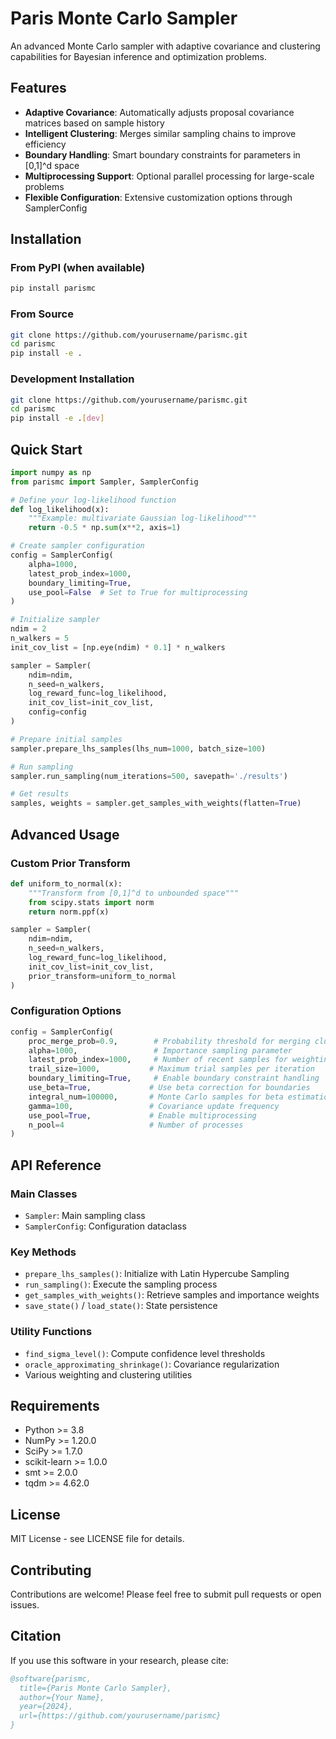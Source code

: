 # Paris Monte Carlo Sampler

An advanced Monte Carlo sampler with adaptive covariance and clustering capabilities for Bayesian inference and optimization problems.

## Features

- **Adaptive Covariance**: Automatically adjusts proposal covariance matrices based on sample history
- **Intelligent Clustering**: Merges similar sampling chains to improve efficiency
- **Boundary Handling**: Smart boundary constraints for parameters in [0,1]^d space
- **Multiprocessing Support**: Optional parallel processing for large-scale problems
- **Flexible Configuration**: Extensive customization options through SamplerConfig

## Installation

### From PyPI (when available)
```bash
pip install parismc
```

### From Source
```bash
git clone https://github.com/yourusername/parismc.git
cd parismc
pip install -e .
```

### Development Installation
```bash
git clone https://github.com/yourusername/parismc.git
cd parismc
pip install -e .[dev]
```

## Quick Start

```python
import numpy as np
from parismc import Sampler, SamplerConfig

# Define your log-likelihood function
def log_likelihood(x):
    """Example: multivariate Gaussian log-likelihood"""
    return -0.5 * np.sum(x**2, axis=1)

# Create sampler configuration
config = SamplerConfig(
    alpha=1000,
    latest_prob_index=1000,
    boundary_limiting=True,
    use_pool=False  # Set to True for multiprocessing
)

# Initialize sampler
ndim = 2
n_walkers = 5
init_cov_list = [np.eye(ndim) * 0.1] * n_walkers

sampler = Sampler(
    ndim=ndim,
    n_seed=n_walkers,
    log_reward_func=log_likelihood,
    init_cov_list=init_cov_list,
    config=config
)

# Prepare initial samples
sampler.prepare_lhs_samples(lhs_num=1000, batch_size=100)

# Run sampling
sampler.run_sampling(num_iterations=500, savepath='./results')

# Get results
samples, weights = sampler.get_samples_with_weights(flatten=True)
```

## Advanced Usage

### Custom Prior Transform

```python
def uniform_to_normal(x):
    """Transform from [0,1]^d to unbounded space"""
    from scipy.stats import norm
    return norm.ppf(x)

sampler = Sampler(
    ndim=ndim,
    n_seed=n_walkers,
    log_reward_func=log_likelihood,
    init_cov_list=init_cov_list,
    prior_transform=uniform_to_normal
)
```

### Configuration Options

```python
config = SamplerConfig(
    proc_merge_prob=0.9,        # Probability threshold for merging clusters
    alpha=1000,                 # Importance sampling parameter
    latest_prob_index=1000,     # Number of recent samples for weighting
    trail_size=1000,           # Maximum trial samples per iteration
    boundary_limiting=True,     # Enable boundary constraint handling
    use_beta=True,             # Use beta correction for boundaries
    integral_num=100000,       # Monte Carlo samples for beta estimation
    gamma=100,                 # Covariance update frequency
    use_pool=True,             # Enable multiprocessing
    n_pool=4                   # Number of processes
)
```

## API Reference

### Main Classes

- `Sampler`: Main sampling class
- `SamplerConfig`: Configuration dataclass

### Key Methods

- `prepare_lhs_samples()`: Initialize with Latin Hypercube Sampling
- `run_sampling()`: Execute the sampling process
- `get_samples_with_weights()`: Retrieve samples and importance weights
- `save_state()` / `load_state()`: State persistence

### Utility Functions

- `find_sigma_level()`: Compute confidence level thresholds
- `oracle_approximating_shrinkage()`: Covariance regularization
- Various weighting and clustering utilities

## Requirements

- Python >= 3.8
- NumPy >= 1.20.0
- SciPy >= 1.7.0
- scikit-learn >= 1.0.0
- smt >= 2.0.0
- tqdm >= 4.62.0

## License

MIT License - see LICENSE file for details.

## Contributing

Contributions are welcome! Please feel free to submit pull requests or open issues.

## Citation

If you use this software in your research, please cite:

```bibtex
@software{parismc,
  title={Paris Monte Carlo Sampler},
  author={Your Name},
  year={2024},
  url={https://github.com/yourusername/parismc}
}
```